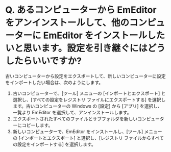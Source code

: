 # Q. あるコンピューターから EmEditor をアンインストールして、他のコンピューターに EmEditor をインストールしたいと思います。設定を引き継ぐにはどうしたらいいですか?

古いコンピューターから設定をエクスポートして、新しいコンピューターに設定をインポートしたい場合は、次のようにします。

1. 古いコンピューターで、\[ツール\] メニューの \[インポートとエクスポート\] と選択し、\[すべての設定をレジストリ ファイルにエクスポートする\] を選択します。古いコンピューターの Windows の \[設定\] から \[アプリ\] を選択し、一覧より EmEditor を選択して、アンインストールします。
2. エクスポートされたすべてのファイルとサブフォルダを新しいコンピューターにコピーします。
3. 新しいコンピューターで、EmEditor をインストールし、\[ツール\] メニューの \[インポートとエクスポート\] と選択し、\[レジストリ ファイルからすべての設定をインポートする\] を選択します。